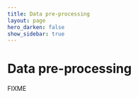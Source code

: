 ```yaml
---
title: Data pre-processing
layout: page
hero_darken: false
show_sidebar: true
---
```


# Data pre-processing

FIXME
